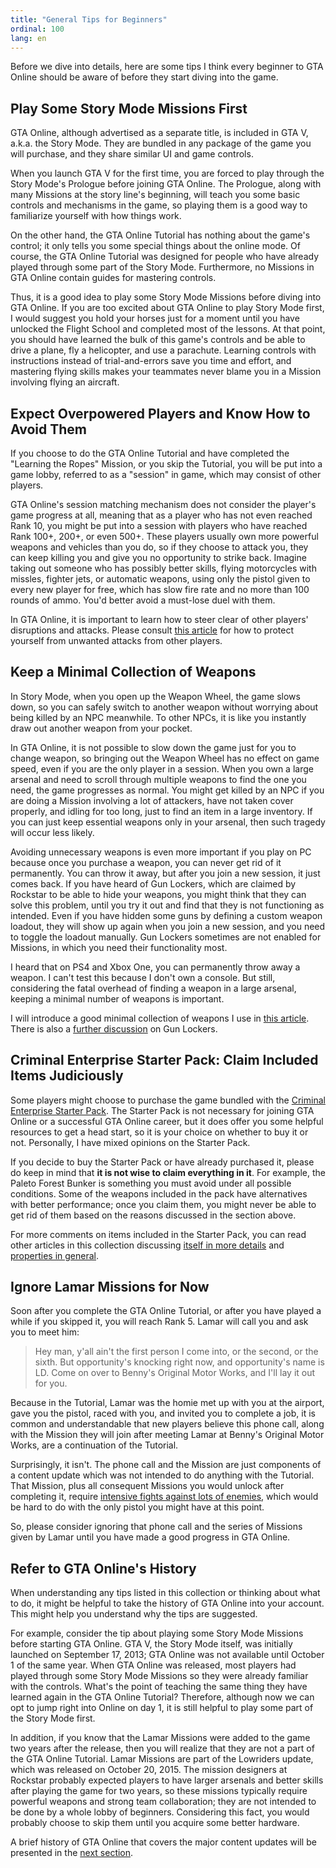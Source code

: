 ```yaml
---
title: "General Tips for Beginners"
ordinal: 100
lang: en
---
```


Before we dive into details, here are some tips I think every beginner to GTA
Online should be aware of before they start diving into the game.

## Play Some Story Mode Missions First

GTA Online, although advertised as a separate title, is included in GTA V,
a.k.a. the Story Mode. They are bundled in any package of the game you will
purchase, and they share similar UI and game controls.

When you launch GTA V for the first time, you are forced to play through the
Story Mode's Prologue before joining GTA Online. The Prologue, along with many
Missions at the story line's beginning, will teach you some basic controls and
mechanisms in the game, so playing them is a good way to familiarize yourself
with how things work.

On the other hand, the GTA Online Tutorial has nothing about the game's
control; it only tells you some special things about the online mode. Of
course, the GTA Online Tutorial was designed for people who have already played
through some part of the Story Mode. Furthermore, no Missions in GTA Online
contain guides for mastering controls.

Thus, it is a good idea to play some Story Mode Missions before diving into GTA
Online. If you are too excited about GTA Online to play Story Mode first, I
would suggest you hold your horses just for a moment until you have unlocked
the Flight School and completed most of the lessons. At that point, you should
have learned the bulk of this game's controls and be able to drive a plane, fly
a helicopter, and use a parachute. Learning controls with instructions instead
of trial-and-errors save you time and effort, and mastering flying skills makes
your teammates never blame you in a Mission involving flying an aircraft.

## Expect Overpowered Players and Know How to Avoid Them

If you choose to do the GTA Online Tutorial and have completed the "Learning
the Ropes" Mission, or you skip the Tutorial, you will be put into a game
lobby, referred to as a "session" in game, which may consist of other players.

GTA Online's session matching mechanism does not consider the player's game
progress at all, meaning that as a player who has not even reached Rank 10, you
might be put into a session with players who have reached Rank 100+, 200+, or
even 500+. These players usually own more powerful weapons and vehicles than
you do, so if they choose to attack you, they can keep killing you and give you
no opportunity to strike back. Imagine taking out someone who has possibly
better skills, flying motorcycles with missles, fighter jets, or automatic
weapons, using only the pistol given to every new player for free, which has
slow fire rate and no more than 100 rounds of ammo. You'd better avoid a
must-lose duel with them.

In GTA Online, it is important to learn how to steer clear of other players'
disruptions and attacks. Please consult [this
article](learn-to-protect-yourself) for how to protect yourself from unwanted
attacks from other players.

## Keep a Minimal Collection of Weapons

In Story Mode, when you open up the Weapon Wheel, the game slows down, so you
can safely switch to another weapon without worrying about being killed by an
NPC meanwhile. To other NPCs, it is like you instantly draw out another weapon
from your pocket.

In GTA Online, it is not possible to slow down the game just for you to change
weapon, so bringing out the Weapon Wheel has no effect on game speed, even if
you are the only player in a session. When you own a large arsenal and need to
scroll through multiple weapons to find the one you need, the game progresses
as normal. You might get killed by an NPC if you are doing a Mission involving
a lot of attackers, have not taken cover properly, and idling for too long,
just to find an item in a large inventory. If you can just keep essential
weapons only in your arsenal, then such tragedy will occur less likely.

Avoiding unnecessary weapons is even more important if you play on PC because
once you purchase a weapon, you can never get rid of it permanently. You can
throw it away, but after you join a new session, it just comes back. If you
have heard of Gun Lockers, which are claimed by Rockstar to be able to hide
your weapons, you might think that they can solve this problem, until you try
it out and find that they is not functioning as intended. Even if you have
hidden some guns by defining a custom weapon loadout, they will show up again
when you join a new session, and you need to toggle the loadout manually. Gun
Lockers sometimes are not enabled for Missions, in which you need their
functionality most.

I heard that on PS4 and Xbox One, you can permanently throw away a weapon. I
can't test this because I don't own a console. But still, considering the fatal
overhead of finding a weapon in a large arsenal, keeping a minimal number of
weapons is important.

I will introduce a good minimal collection of weapons I use in [this
article](null). There is also a [further discussion](null) on Gun Lockers.

## Criminal Enterprise Starter Pack: Claim Included Items Judiciously

Some players might choose to purchase the game bundled with the [Criminal
Enterprise Starter Pack](https://www.rockstargames.com/GTAOnline/starterpack).
The Starter Pack is not necessary for joining GTA Online or a successful GTA
Online career, but it does offer you some helpful resources to get a head
start, so it is your choice on whether to buy it or not. Personally, I have
mixed opinions on the Starter Pack.

If you decide to buy the Starter Pack or have already purchased it, please do
keep in mind that **it is not wise to claim everything in it**. For example,
the Paleto Forest Bunker is something you must avoid under all possible
conditions. Some of the weapons included in the pack have alternatives with
better performance; once you claim them, you might never be able to get rid of
them based on the reasons discussed in the section above.

For more comments on items included in the Starter Pack, you can read other
articles in this collection discussing [itself in more details](null) and
[properties in general](null).

## Ignore Lamar Missions for Now

Soon after you complete the GTA Online Tutorial, or after you have played a
while if you skipped it, you will reach Rank 5. Lamar will call you and ask you
to meet him:

> Hey man, y'all ain't the first person I come into, or the second, or the
> sixth. But opportunity's knocking right now, and opportunity's name is LD.
> Come on over to Benny's Original Motor Works, and I'll lay it out for you.

Because in the Tutorial, Lamar was the homie met up with you at the airport,
gave you the pistol, raced with you, and invited you to complete a job, it is
common and understandable that new players believe this phone call, along with
the Mission they will join after meeting Lamar at Benny's Original Motor Works,
are a continuation of the Tutorial.

Surprisingly, it isn't. The phone call and the Mission are just components of
a content update which was not intended to do anything with the Tutorial. That
Mission, plus all consequent Missions you would unlock after completing it,
require [intensive fights against lots of
enemies](https://youtu.be/Z00hTXcmtjY?t=450), which would be hard to do with
the only pistol you might have at this point.

So, please consider ignoring that phone call and the series of Missions given
by Lamar until you have made a good progress in GTA Online.

## Refer to GTA Online's History

When understanding any tips listed in this collection or thinking about what to
do, it might be helpful to take the history of GTA Online into your account.
This might help you understand why the tips are suggested.

For example, consider the tip about playing some Story Mode Missions before
starting GTA Online. GTA V, the Story Mode itself, was initially launched on
September 17, 2013; GTA Online was not available until October 1 of the same
year. When GTA Online was released, most players had played through some Story
Mode Missions so they were already familiar with the controls. What's the point
of teaching the same thing they have learned again in the GTA Online Tutorial?
Therefore, although now we can opt to jump right into Online on day 1, it is
still helpful to play some part of the Story Mode first.

In addition, if you know that the Lamar Missions were added to the game two
years after the release, then you will realize that they are not a part of the
GTA Online Tutorial. Lamar Missions are part of the Lowriders update, which was
released on October 20, 2015. The mission designers at Rockstar probably
expected players to have larger arsenals and better skills after playing the
game for two years, so these missions typically require powerful weapons and
strong team collaboration; they are not intended to be done by a whole lobby of
beginners. Considering this fact, you would probably choose to skip them until
you acquire some better hardware.

A brief history of GTA Online that covers the major content updates will be
presented in the [next section](a-history-of-gta-online).
